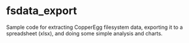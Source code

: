 fsdata_export
=============

Sample code for extracting CopperEgg filesystem data, exporting it to a spreadsheet (xlsx), and doing some simple analysis and charts. 